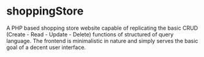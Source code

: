 # shoppingStore
A PHP based shopping store website capable of replicating the basic CRUD (Create - Read - Update - Delete) functions of structured of query language. The frontend is minimalistic in nature and simply serves the basic goal of a decent user interface.
